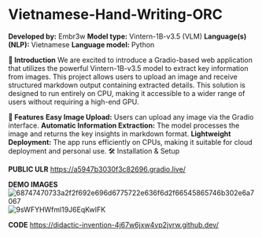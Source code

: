 # Vietnamese-Hand-Writing-ORC

**Developed by:** Embr3w
**Model type:** Vintern-1B-v3.5 (VLM)
**Language(s) (NLP):** Vietnamese
**Language model:** Python

**🚀 Introduction**
We are excited to introduce a Gradio-based web application that utilizes the powerful Vintern-1B-v3.5 model to extract key information from images. This project allows users to upload an image and receive structured markdown output containing extracted details.
This solution is designed to run entirely on CPU, making it accessible to a wider range of users without requiring a high-end GPU. 

**📌 Features**
**Easy Image Upload:** Users can upload any image via the Gradio interface.
**Automatic Information Extraction:** The model processes the image and returns the key insights in markdown format.
**Lightweight Deployment:** The app runs efficiently on CPUs, making it suitable for cloud deployment and personal use. 🛠 Installation & Setup

**PUBLIC ULR**
https://a5947b3030f3c82696.gradio.live/

**DEMO IMAGES**
![68747470733a2f2f692e696d6775722e636f6d2f66545865746b302e6a7067](https://github.com/user-attachments/assets/2094b95b-7719-42d2-81bc-1579c62486ae)
![9sWFYHWfml19J6EqKwIFK](https://github.com/user-attachments/assets/b4f22d9b-e46a-40f6-8d7e-efce7b2c2f26)

**CODE**
https://didactic-invention-4j67w6jxw4vp2jvrw.github.dev/
